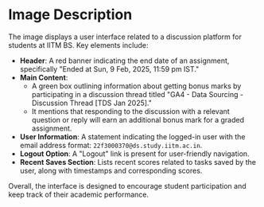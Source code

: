 # Image Description

The image displays a user interface related to a discussion platform for students at IITM BS. Key elements include:

- **Header**: A red banner indicating the end date of an assignment, specifically "Ended at Sun, 9 Feb, 2025, 11:59 pm IST."
- **Main Content**:
  - A green box outlining information about getting bonus marks by participating in a discussion thread titled "GA4 - Data Sourcing - Discussion Thread [TDS Jan 2025]." 
  - It mentions that responding to the discussion with a relevant question or reply will earn an additional bonus mark for a graded assignment.
- **User Information**: A statement indicating the logged-in user with the email address format: `22f3000370@ds.study.iitm.ac.in`.
- **Logout Option**: A "Logout" link is present for user-friendly navigation.
- **Recent Saves Section**: Lists recent scores related to tasks saved by the user, along with timestamps and corresponding scores.

Overall, the interface is designed to encourage student participation and keep track of their academic performance.